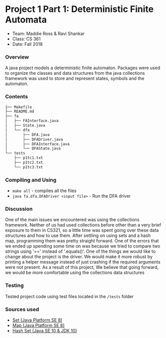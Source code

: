 # Project 1 Part 1: Deterministic Finite Automata

* Team: Maddie Ross & Ravi Shankar
* Class: CS 361 
* Date: Fall 2018

### Overview
A java project models a deterministic finite automaton. Packages were used to organize the classes and data structures from the java collections framework was used to store and represent states, symbols and the automaton. 

### Contents
```bash
├── Makefile
├── README.md
├── fa
│   ├── FAInterface.java
│   ├── State.java
│   └── dfa
│       ├── DFA.java
│       ├── DFADriver.java
│       ├── DFAInterface.java
│       └── DFAState.java
└── tests
    ├── p1tc1.txt
    ├── p1tc2.txt
    └── p1tc3.txt
```

### Compiling and Using
- `make all` - compiles all the files
- `java fa.dfa.DFADriver <input file>` - Run the DFA driver


### Discussion
One of the main issues we encountered was using the collections framework. Neither of us had used collections before other than a very brief exposure to them in CS321, so a little time was spent going over these data structures and how to use them. After settling on using sets and a hash map, programming them was pretty straight forward. One of the errors that we ended up spending some time on was because we tried to compare two strings using '==' instead of '.equals()'. One of the things we would like to change about the project is the driver. We would make it more robust by printing a helper message instead of just crashing if the required arguments were not present. As a result of this project, We believe that going forward, we would be more comfortable using the collections data structures

### Testing
Tested project code using test files located in the `/tests` folder


### Sources used
- [Set (Java Platform SE 8)](https://docs.oracle.com/javase/8/docs/api/java/util/Set.html)
- [Map (Java Platform SE 8)](https://docs.oracle.com/javase/8/docs/api/java/util/Map.html)
- [Hash Set (Java SE 10 & JDK 10)](https://docs.oracle.com/javase/10/docs/api/java/util/HashSet.html)